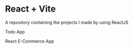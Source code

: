# React + Vite

A repository containing the projects I made by using ReactJS

Todo App

React E-Commerce App
